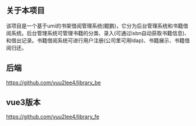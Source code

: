 ## 关于本项目
该项目是一个基于umi的书架借阅管理系统(鲲鹏)，它分为后台管理系统和书籍借阅系统。后台管理系统可管理书籍的分类、录入(可通过isbn自动获取书籍信息)、和借出记录。书籍借阅系统可进行用户注册(公司里可用ldap)、书籍展示、书籍借阅归还。

## 后端
https://github.com/yuu2lee4/library_be

## vue3版本
https://github.com/yuu2lee4/library_fe